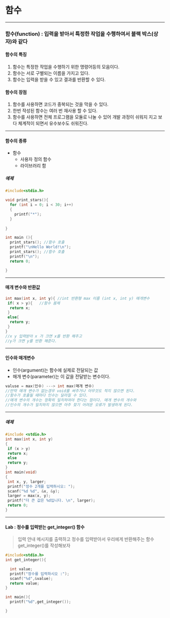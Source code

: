 # 함수
-----------------------------------------------------------------------------------------
### 함수(function) : 입력을 받아서 특정한 작업을 수행하여서 블랙 박스(상자)와 같다
#### 함수의 특징
1. 함수는 특정한 작업을 수행하기 위한 명령어등의 모음이다.
2. 함수는 서로 구별되는 이름을 가지고 있다.
3. 함수는 입력을 받을 수 있고 결과를 반환할 수 있다.

#### 함수의 장점
1. 함수를 사용하면 코드가 중복되는 것을 막을 수 있다.
2. 한번 작성된 함수는 여러 번 재사용 할 수 있다.
3. 함수를 사용하면 전체 프로그램을 모듈로 나눌 수 있어 개발 과정이 쉬워지 지고 보다 체계적이 되면서 유수보수도 쉬워진다.
---------------------------------------------------------
#### 함수의 종류
* 함수
  * 사용자 정의 함수
  * 라이브러리 함
  

  
 ##### 예제
```C
#include<stdio.h>

void print_stars(){
  for (int i = 0; i < 30; i++)
  {
    printf("*");
  }
  
}

int main (){
  print_stars(); //함수 호출
  printf("\nHello World!\n");
  print_stars(); //함수 호출
  printf("\n"); 
  return 0;

}
```
---------------------------------------------------------------------
#### 매개 변수와 반환값
```c
int max(int x, int y){ //int 반환형 max 이름 (int x, int y) 매개변수 
 if( x > y){   //함수 몸체
  return x;
 }
 else{
  return y;
 }
}
//x y 입력받아 x 가 크면 x를 반환 해주고 
//y가 크면 y를 반환 해준다.
```
----------------------------------------------------
#### 인수와 매개변수
* 인수(argument)는 함수에 실제로 전달되는 값
* 매개 변수(parameter)는 이 값을 전달받는 변수이다.
```c
valuse = max(인수) ---> int max(매개 변수)
//만약 매개 변수가 없는경우 void를 써주거나 아무것도 적지 않으면 된다.
//함수가 호출될 때마다 인수는 달라질 수 있다.
//매개 변수의 개수는 정확히 일치하여야 한다는 점이다. 매개 변수의 개수와
//인수의 개수가 일치하지 않으면 아주 찾기 어려운 오류가 발생하게 된다.
```  
---------------------------------------------------------
##### 예제

```c
#include <stdio.h>
int max(int x, int y)
{
 if (x > y)
 return x;
 else
 return y;
}
int main(void)
{
 int x, y, larger;
 printf("정수 2개를 입력하시오: ");
 scanf("%d %d", &x, &y);
 larger = max(x, y);
 printf("더 큰 값은 %d입니다. \n", larger);
 return 0;
}
```
---------------------------------------------
#### Lab : 정수를 입력받는 get_integer() 함수
>입력 안내 메시지를 출력하고 정수를 입력받아서 우리에게 반환해주는 함수
get_integer()를 작성해보자
```c
#include<stdio.h>
int get_integer(){

  int value;
  printf("정수를 입력하시오 :");
  scanf("%d",&value);
  return value;
}

int main(){
  printf("%d",get_integer());

}
```


